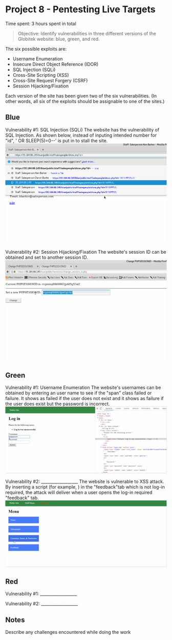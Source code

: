 # Project 8 - Pentesting Live Targets

Time spent: 3 hours spent in total

> Objective: Identify vulnerabilities in three different versions of the Globitek website: blue, green, and red.

The six possible exploits are:
* Username Enumeration
* Insecure Direct Object Reference (IDOR)
* SQL Injection (SQLi)
* Cross-Site Scripting (XSS)
* Cross-Site Request Forgery (CSRF)
* Session Hijacking/Fixation

Each version of the site has been given two of the six vulnerabilities. (In other words, all six of the exploits should be assignable to one of the sites.)

## Blue

Vulnerability #1: SQL Injection (SQLi)
The website has the vulnerability of SQL Injection. As shown below, instead of inputing intended number for "id", ' OR SLEEP(5)=0--' is put in to stall the site.
![Gif 1](https://github.com/jiayiw6/Week-8-CodePath-Web-Security/blob/master/gif_8_1.gif)

Vulnerability #2: Session Hijacking/Fixation
The website's session ID can be obtained and set to another session ID.
![Gif 2](https://github.com/jiayiw6/Week-8-CodePath-Web-Security/blob/master/gif_8_2.gif)

## Green

Vulnerability #1: Username Enumeration
The website's usernames can be obtained by entering an user name to see if the "span" class failed or failure. It shows as failed if the user does not exist and it shows as failure if the user does exist but the password is incorrect. 
![Gif 3](https://github.com/jiayiw6/Week-8-CodePath-Web-Security/blob/master/gif_8_3.gif)

Vulnerability #2: __________________
The website is vulnerable to XSS attack. By inserting a script (for example, <script>alert(1);</script>) in the "feedback"tab which is not log-in required, the attack will deliver when a user opens the log-in required "feedback" tab. 
![Gif 4](https://github.com/jiayiw6/Week-8-CodePath-Web-Security/blob/master/gif_8_4.gif)

## Red

Vulnerability #1: __________________

Vulnerability #2: __________________


## Notes

Describe any challenges encountered while doing the work
